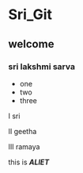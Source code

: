 # Sri_Git
## welcome
### sri lakshmi sarva

* one
* two
* three

I sri

II geetha

III ramaya

this is ***ALIET***
